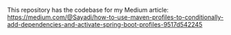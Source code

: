 This repository has the codebase for my Medium article:  https://medium.com/@Sayadi/how-to-use-maven-profiles-to-conditionally-add-dependencies-and-activate-spring-boot-profiles-9517d542245
